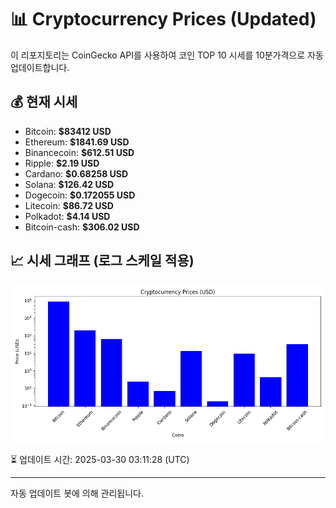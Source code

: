
# 📊 Cryptocurrency Prices (Updated)

이 리포지토리는 CoinGecko API를 사용하여 코인 TOP 10 시세를 10분가격으로 자동 업데이트합니다.

## 💰 현재 시세
- Bitcoin: **$83412 USD**
- Ethereum: **$1841.69 USD**
- Binancecoin: **$612.51 USD**
- Ripple: **$2.19 USD**
- Cardano: **$0.68258 USD**
- Solana: **$126.42 USD**
- Dogecoin: **$0.172055 USD**
- Litecoin: **$86.72 USD**
- Polkadot: **$4.14 USD**
- Bitcoin-cash: **$306.02 USD**

## 📈 시세 그래프 (로그 스케일 적용)
![Crypto Prices](crypto_prices.png)

⏳ 업데이트 시간: 2025-03-30 03:11:28 (UTC)

---
자동 업데이트 봇에 의해 관리됩니다.
